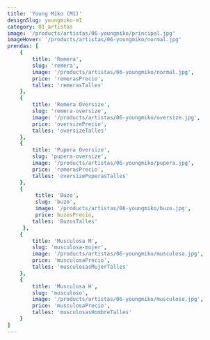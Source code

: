 ```yaml
---
title: 'Young Miko (M1)'
designSlug: youngmiko-m1
category: 01_artistas
image: '/products/artistas/06-youngmiko/principal.jpg'
imageHover: '/products/artistas/06-youngmiko/normal.jpg'
prendas: [
    {   
        title: 'Remera',
        slug: 'remera',          
        image: '/products/artistas/06-youngmiko/normal.jpg',
        price: 'remerasPrecio',
        talles: 'remerasTalles'
    },
    {
        title: 'Remera Oversize',
        slug: 'remera-oversize',
        image: '/products/artistas/06-youngmiko/oversize.jpg',
        price: 'oversizePrecio',
        talles: 'oversizeTalles'
    },
    {
        title: 'Pupera Oversize',
        slug: 'pupera-oversize',
        image: '/products/artistas/06-youngmiko/pupera.jpg',
        price: 'remerasPrecio',
        talles: 'oversizePuperasTalles'
    },
    {
         title: 'Buzo',
         slug: 'buzo',
         image: '/products/artistas/06-youngmiko/buzo.jpg',
         price: buzosPrecio,
        talles: 'BuzosTalles'
     },
    {
        title: 'Musculosa M',
        slug: 'musculosa-mujer',
        image: '/products/artistas/06-youngmiko/musculosa.jpg',
        price: 'musculosaPrecio',
        talles: 'musculosasMujerTalles'
    },
    {
        title: 'Musculosa H',
        slug: 'musculoso',
        image: '/products/artistas/06-youngmiko/musculoso.jpg',
        price: 'musculosaPrecio',
        talles: 'musculosasHombreTalles'
    }
]
---
```

